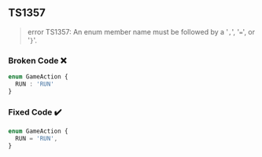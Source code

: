 ## TS1357

> error TS1357: An enum member name must be followed by a '`,`', '`=`', or '`}`'.

### Broken Code ❌

```ts
enum GameAction {
  RUN : 'RUN'
}
```

### Fixed Code ✔️

```ts
enum GameAction {
  RUN = 'RUN',
}
```
